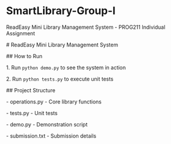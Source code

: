 # SmartLibrary-Group-I

ReadEasy Mini Library Management System - PROG211 Individual Assignment



\# ReadEasy Mini Library Management System



\## How to Run

1\. Run `python demo.py` to see the system in action

2\. Run `python tests.py` to execute unit tests



\## Project Structure

\- operations.py - Core library functions

\- tests.py - Unit tests

\- demo.py - Demonstration script

\- submission.txt - Submission details

